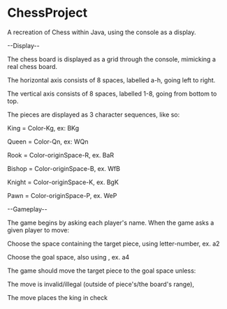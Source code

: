 # ChessProject

A recreation of Chess within Java, using the console as a display.

--Display--

The chess board is displayed as a grid through the console, mimicking a real chess board.

The horizontal axis consists of 8 spaces, labelled a-h, going left to right.

The vertical axis consists of 8 spaces, labelled 1-8, going from bottom to top.

The pieces are displayed as 3 character sequences, like so:

King = Color-Kg, ex: BKg

Queen = Color-Qn, ex: WQn

Rook = Color-originSpace-R, ex. BaR

Bishop = Color-originSpace-B, ex. WfB

Knight = Color-originSpace-K, ex. BgK

Pawn = Color-originSpace-P, ex. WeP

--Gameplay--

The game begins by asking each player's name. When the game asks a given player to move:

Choose the space containing the target piece, using letter-number, ex. a2

Choose the goal space, also using <letter><number>, ex. a4

The game should move the target piece to the goal space unless:

The move is invalid/illegal (outside of piece's/the board's range),

The move places the king in check
